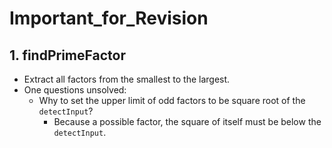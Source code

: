 # Important_for_Revision
## 1. findPrimeFactor
   - Extract all factors from the smallest to the largest.
   - One questions unsolved:
      - Why to set the upper limit of odd factors to be square root of the `detectInput`?
         - Because a possible factor, the square of itself must be below the `detectInput`.

